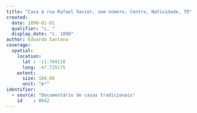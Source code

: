 ```yaml
---
title: "Casa à rua Rafael Xavier, sem número, Centro, Natividade, TO"
created:
  date: 1890-01-01
  qualifier: "c. "
  display_date: "c. 1890"
author: Eduarda Santana
coverage:
  spatial:
    location:
      lat : -11.709110
      long: -47.725175
    extent:
      size: 184,88
      unit: "m²"
identifier:
  - source: "Documentário de casas tradicionais"
    id    : 0042
---
```

